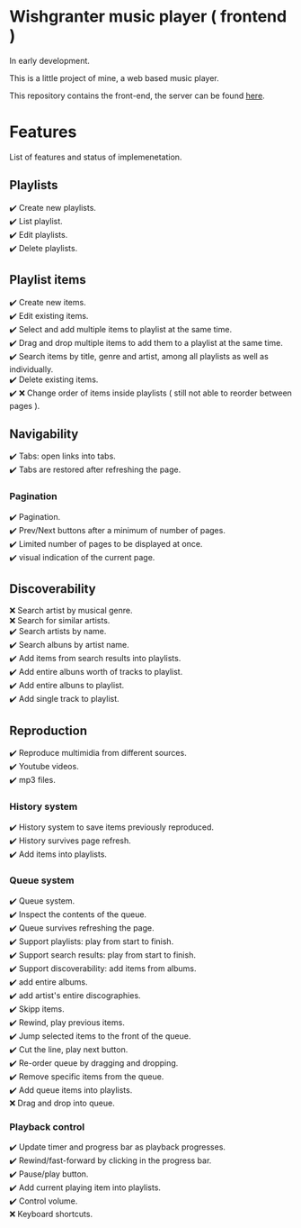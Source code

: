 # Wishgranter music player ( frontend )

In early development.

This is a little project of mine, a web based music player.

This repository contains the front-end, the server can be found [here](https://github.com/adinan-cenci/player-backend).

# Features

List of features and status of implemenetation.  

## Playlists

:heavy_check_mark: Create new playlists.  
:heavy_check_mark: List playlist.  
:heavy_check_mark: Edit playlists.  
:heavy_check_mark: Delete playlists.

## Playlist items

:heavy_check_mark: Create new items.  
:heavy_check_mark: Edit existing items.  
:heavy_check_mark: Select and add multiple items to playlist at the same time.  
:heavy_check_mark: Drag and drop multiple items to add them to a playlist at the same time.  
:heavy_check_mark: Search items by title, genre and artist, among all playlists as well as individually.  
:heavy_check_mark: Delete existing items.  
:heavy_check_mark: :x: Change order of items inside playlists ( still not able to reorder between pages ).  

## Navigability

:heavy_check_mark: Tabs: open links into tabs.  
:heavy_check_mark: Tabs are restored after refreshing the page.

### Pagination

:heavy_check_mark: Pagination.  
:heavy_check_mark: Prev/Next buttons after a minimum of number of pages.  
:heavy_check_mark: Limited number of pages to be displayed at once.  
:heavy_check_mark: visual indication of the current page.  

## Discoverability

:x: Search artist by musical genre.  
:x: Search for similar artists.  
:heavy_check_mark: Search artists by name.  
:heavy_check_mark: Search albuns by artist name.  
:heavy_check_mark: Add items from search results into playlists.  
:heavy_check_mark: Add entire albuns worth of tracks to playlist.  
:heavy_check_mark: Add entire albuns to playlist.  
:heavy_check_mark: Add single track to playlist.  

## Reproduction

:heavy_check_mark: Reproduce multimidia from different sources.  
:heavy_check_mark: Youtube videos.  
:heavy_check_mark: mp3 files.  

### History system

:heavy_check_mark: History system to save items previously reproduced.  
:heavy_check_mark: History survives page refresh.  
:heavy_check_mark: Add items into playlists.  

### Queue system

:heavy_check_mark: Queue system.  
:heavy_check_mark: Inspect the contents of the queue.  
:heavy_check_mark: Queue survives refreshing the page.  
:heavy_check_mark: Support playlists: play from start to finish.  
:heavy_check_mark: Support search results: play from start to finish.  
:heavy_check_mark: Support discoverability: add items from albums.  
:heavy_check_mark: add entire albums.  
:heavy_check_mark: add artist's entire discographies.  
:heavy_check_mark: Skipp items.  
:heavy_check_mark: Rewind, play previous items.  
:heavy_check_mark: Jump selected items to the front of the queue.  
:heavy_check_mark: Cut the line, play next button.  
:heavy_check_mark: Re-order queue by dragging and dropping.  
:heavy_check_mark: Remove specific items from the queue.  
:heavy_check_mark: Add queue items into playlists.  
:x: Drag and drop into queue.  

### Playback control

:heavy_check_mark: Update timer and progress bar as playback progresses.   
:heavy_check_mark: Rewind/fast-forward by clicking in the progress bar.  
:heavy_check_mark: Pause/play button.  
:heavy_check_mark: Add current playing item into playlists.  
:heavy_check_mark: Control volume.  
:x: Keyboard shortcuts.  
